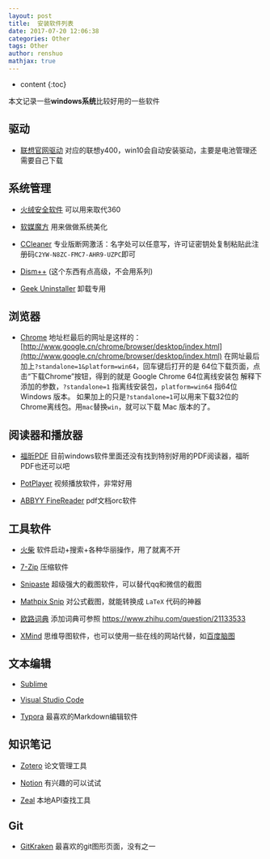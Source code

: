 ```yaml
---
layout: post
title:  安装软件列表
date: 2017-07-20 12:06:38
categories: Other
tags: Other
author: renshuo
mathjax: true
---
```


* content
{:toc}

本文记录一些**windows系统**比较好用的一些软件

<!--more-->

## 驱动

* [联想官网驱动](http://support.lenovo.com.cn/lenovo/wsi/Modules/DriverByType.aspx?OneCome=&SearchType=1&LogicType=0&MachineId=11041&IsSeachOne=true&IsBackPage=false&ptype=2&typename=IdeaPad%20Y400&from=select&ptid=6215)
  对应的联想y400，win10会自动安装驱动，主要是电池管理还需要自己下载

## 系统管理

* [火绒安全软件](http://www.huorong.cn/) 
  可以用来取代360

* [软媒魔方](http://mofang.ruanmei.com/)
  用来做做系统美化

* [CCleaner](https://www.piriform.com/) 
  专业版断网激活：名字处可以任意写，许可证密钥处复制粘贴此注册码`C2YW-N8ZC-FMC7-AHR9-UZPC`即可
  
* [Dism++](https://www.chuyu.me/zh-Hans/index.html) 
  (这个东西有点高级，不会用系列)

* [Geek Uninstaller](https://geekuninstaller.com/) 
  卸载专用

## 浏览器

* [Chrome](http://www.google.cn/chrome/browser/desktop/index.html)
  地址栏最后的网址是这样的：[http://www.google.cn/chrome/browser/desktop/index.html](http://www.google.cn/chrome/browser/desktop/index.html)
  在网址最后加上`?standalone=1&platform=win64`，回车键后打开的是 64位下载页面，点击“下载Chrome”按钮，得到的就是 Google Chrome 64位离线安装包
  解释下添加的参数，`?standalone=1` 指离线安装包，`platform=win64` 指64位Windows 版本。
  如果加上的只是`?standalone=1`可以用来下载32位的Chrome离线包。用`mac`替换`win`，就可以下载 Mac 版本的了。
  
## 阅读器和播放器

* [福昕PDF](https://www.foxitsoftware.cn/products/reader/)
  目前windows软件里面还没有找到特别好用的PDF阅读器，福昕PDF也还可以吧
  
* [PotPlayer](http://potplayer.daum.net/?lang=zh_CN)
  视频播放软件，非常好用
  
* [ABBYY FineReader](http://www.dayanzai.me) 
  pdf文档orc软件

## 工具软件

* [火柴](https://www.huochaipro.com/)
  软件启动+搜索+各种华丽操作，用了就离不开

* [7-Zip](http://7-zip.org/)
  压缩软件
  
* [Snipaste](https://www.snipaste.com/index.html) 
  超级强大的截图软件，可以替代qq和微信的截图
  
* [Mathpix Snip](https://mathpix.com/)
  对公式截图，就能转换成 `LaTeX` 代码的神器
  
* [欧路词典](https://www.eudic.net/v4/en/app/eudic) 
  添加词典可参照 <https://www.zhihu.com/question/21133533>
  
* [XMind](http://www.xmindchina.net/) 
  思维导图软件，也可以使用一些在线的网站代替，如[百度脑图](http://naotu.baidu.com/)

## 文本编辑

* [Sublime](http://www.sublimetext.com/)

* [Visual Studio Code](https://code.visualstudio.com/)

* [Typora](https://www.typora.io/) 
  最喜欢的Markdown编辑软件

## 知识笔记

* [Zotero](https://www.zotero.org/) 
  论文管理工具
  
* [Notion](https://www.notion.so)
  有兴趣的可以试试
  
* [Zeal](https://zealdocs.org/) 
  本地API查找工具

## Git

* [GitKraken](https://www.gitkraken.com/) 
  最喜欢的git图形页面，没有之一
